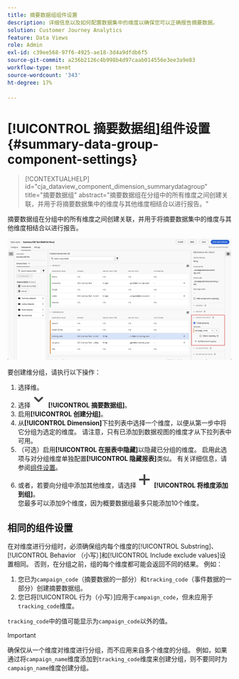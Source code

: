 ```yaml
---
title: 摘要数据组组件设置
description: 详细信息以及如何配置数据集中的维度以确保您可以正确报告摘要数据。
solution: Customer Journey Analytics
feature: Data Views
role: Admin
exl-id: c39ee568-97f6-4925-ae18-3d4a9dfdb6f5
source-git-commit: a236b2126c4b998b4d97caab014556e3ee3a9e83
workflow-type: tm+mt
source-wordcount: '343'
ht-degree: 17%

---
```


# [!UICONTROL 摘要数据组]组件设置 {#summary-data-group-component-settings}

<!-- markdownlint-disable MD034 -->

>[!CONTEXTUALHELP]
>id="cja_dataview_component_dimension_summarydatagroup"
>title="摘要数据组"
>abstract="摘要数据组在分组中的所有维度之间创建关联，并用于将摘要数据集中的维度与其他维度相结合以进行报告。"

<!-- markdownlint-enable MD034 -->


摘要数据组在分组中的所有维度之间创建关联，并用于将摘要数据集中的维度与其他维度相结合以进行报告。

![摘要数据组组件设置](/help/data-views/assets/summary-data-group.png)

要创建维分组，请执行以下操作：

1. 选择维。
1. 选择![V形向下](/help/assets/icons/ChevronDown.svg) **[!UICONTROL 摘要数据组]**。
1. 启用&#x200B;**[!UICONTROL 创建分组]**。
1. 从&#x200B;**[!UICONTROL Dimension]**&#x200B;下拉列表中选择一个维度，以便从第一步中将它分组为选定的维度。 请注意，只有已添加到数据视图的维度才从下拉列表中可用。
1. （可选）启用&#x200B;**[!UICONTROL 在报表中隐藏]**&#x200B;以隐藏已分组的维度。 启用此选项与对分组维度单独配置&#x200B;**[!UICONTROL 隐藏报表]**&#x200B;类似。 有关详细信息，请参阅[组件设置](overview.md)。
1. 或者，若要向分组中添加其他维度，请选择![添加](/help/assets/icons/Add.svg) **[!UICONTROL 将维度添加到组]**。<br/>您最多可以添加9个维度，因为概要数据组最多只能添加10个维度。

## 相同的组件设置

在对维度进行分组时，必须确保组内每个维度的[!UICONTROL Substring]、[!UICONTROL Behavior （小写）]和[!UICONTROL Include exclude values]设置相同。 否则，在分组之前，组的每个维度都可能会返回不同的结果。
例如：

1. 您已为`campaign_code`（摘要数据的一部分）和`tracking_code`（事件数据的一部分）创建摘要数据组。
1. 您已将[!UICONTROL 行为（小写）]应用于`campaign_code`，但未应用于`tracking_code`维度。

`tracking_code`中的值可能显示为`campaign_code`以外的值。

>[!IMPORTANT]
>
>确保仅从一个维度对维度进行分组，而不应用来自多个维度的分组。 例如，如果通过将`campaign_name`维度添加到`tracking_code`维度来创建分组，则不要同时为`campaign_name`维度创建分组。
>
